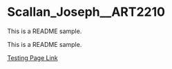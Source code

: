 # Scallan_Joseph__ART2210

This is a README sample.

This is  a README sample.


[Testing Page Link](https://jscal13.github.io/Scallan_Joseph__ART2210-1/)